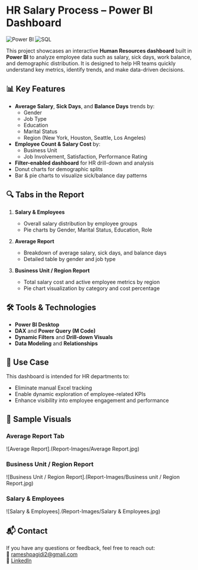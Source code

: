 # HR Salary Process – Power BI Dashboard
![Power BI](https://img.shields.io/badge/Power%20BI-Data%20Visualization-yellow?style=flat-square&logo=powerbi)
![SQL](https://img.shields.io/badge/SQL-Database-blue?style=flat-square&logo=postgresql)

This project showcases an interactive **Human Resources dashboard** built in **Power BI** to analyze employee data such as salary, sick days, work balance, and demographic distribution. It is designed to help HR teams quickly understand key metrics, identify trends, and make data-driven decisions.

## 📊 Key Features

- **Average Salary**, **Sick Days**, and **Balance Days** trends by:
  - Gender
  - Job Type
  - Education
  - Marital Status
  - Region (New York, Houston, Seattle, Los Angeles)
- **Employee Count & Salary Cost** by:
  - Business Unit
  - Job Involvement, Satisfaction, Performance Rating
- **Filter-enabled dashboard** for HR drill-down and analysis
- Donut charts for demographic splits
- Bar & pie charts to visualize sick/balance day patterns

## 🔍 Tabs in the Report

1. **Salary & Employees**  
   - Overall salary distribution by employee groups
   - Pie charts by Gender, Marital Status, Education, Role

2. **Average Report**  
   - Breakdown of average salary, sick days, and balance days
   - Detailed table by gender and job type

3. **Business Unit / Region Report**  
   - Total salary cost and active employee metrics by region
   - Pie chart visualization by category and cost percentage

## 🛠 Tools & Technologies

- **Power BI Desktop**
- **DAX** and **Power Query (M Code)**
- **Dynamic Filters** and **Drill-down Visuals**
- **Data Modeling** and **Relationships**

## 🧠 Use Case

This dashboard is intended for HR departments to:
- Eliminate manual Excel tracking
- Enable dynamic exploration of employee-related KPIs
- Enhance visibility into employee engagement and performance

## 📸 Sample Visuals

### Average Report Tab
![Average Report].(Report-Images/Average Report.jpg)

### Business Unit / Region Report
![Business Unit / Region Report].(Report-Images/Business unit / Region Report.jpg)

### Salary & Employees
![Salary & Employees].(Report-Images/Salary & Employees.jpg)

## 📬 Contact

If you have any questions or feedback, feel free to reach out:  
📧 rameshpagidi2@gmail.com  
🔗 [LinkedIn](https://www.linkedin.com/in/pagidi-ramesh-477a09211/)
